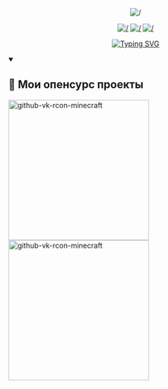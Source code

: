 <p align="center">
  <img src="https://media.giphy.com/media/bJ4TVNYNUympPgcpem/giphy.gif" alt="/" />
</p>

<p align="center">
  <a href="https://www.python.org/downloads/release/python-3100/"><img src="https://img.shields.io/badge/python-3670A0?style=for-the-badge&logo=python&logoColor=ffdd54" alt="/" /></a>
  <a href="https://vercel.com/"><img src="https://img.shields.io/badge/vercel-%23000000.svg?style=for-the-badge&logo=vercel&logoColor=white" alt="/" /></a>
  <a href="https://www.jetbrains.com/pycharm/"><img src="https://img.shields.io/badge/pycharm-143?style=for-the-badge&logo=pycharm&logoColor=black&color=black&labelColor=green" alt="/" /></a>
</p>

<p align="center">
  <a href="https://git.io/typing-svg"><img src="https://readme-typing-svg.demolab.com?font=Fira+Code&size=17&pause=1000&color=4EC1F7&width=435&lines=%D0%98%D0%BD%D0%BE%D0%B3%D0%B4%D0%B0+%D0%BC%D0%BE%D0%B6%D0%BD%D0%BE+%D0%B7%D0%B0%D0%B4%D1%83%D0%BC%D0%B0%D1%82%D1%8C%D1%81%D1%8F%2C+%D0%B7%D0%B0%D1%87%D0%B5%D0%BC+%D1%8F+%D1%8D%D1%82%D0%BE+%D1%87%D0%B8%D1%82%D0%B0%D1%8E" alt="Typing SVG" /></a>
</p>

<details open> 
  <summary><h2>📘 Мои опенсурс проекты</h2></summary>
  
  <p align="left">
    <a href="https://github.com/fixees/vk-rcon-minecraft"><img width="278" src="https://denvercoder1-github-readme-stats.vercel.app/api/pin/?username=fixees&repo=vk-rcon-minecraft&theme=react&bg_color=1F222E&title_color=6EE2F5&hide_border=true&icon_color=F8D866&show_icons=false" alt="github-vk-rcon-minecraft"></a>
    <a href="https://github.com/fixees/module-text-to-symbol"><img width="278" src="https://denvercoder1-github-readme-stats.vercel.app/api/pin/?username=fixees&repo=module-text-to-symbol&theme=react&bg_color=1F222E&title_color=6EE2F5&hide_border=true&icon_color=F8D866&show_icons=false" alt="github-vk-rcon-minecraft"></a>
  </p>
</details>
